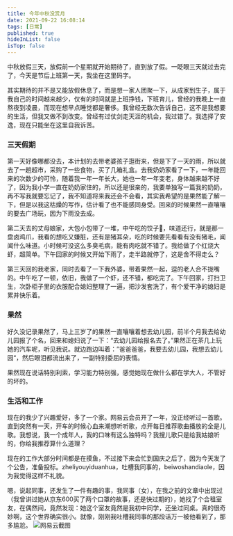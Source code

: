 ```yaml
---
title: 今年中秋没赏月
date: 2021-09-22 16:08:14
tags: [日常]
published: true
hideInList: false
isTop: false
---
```

中秋放假三天，放假前一个星期就开始期待了，直到放了假。一眨眼三天就过去完了，今天是节后上班第一天，我坐在这里码字。

其实期待的并不是又能放假休息了，而是想一家人团聚一下，从成家到生子，属于我自己的时间越来越少，仅有的时间就是上班挣钱，下班育儿，曾经的我晚上一直熬夜到凌晨，而现在想早点睡觉都是奢侈。我曾经无数次告诉自己，这不是我想要的生活，但我又做不到改变。曾经有过仗剑走天涯的机会，我过错了。我选择了安逸，现在只能坐在这里自我诉苦。

### 三天假期

第一天好像哪都没去，本计划的去带老婆孩子逛街来，但是下了一天的雨，所以就去了一趟超市，采购了一些食物，买了几箱礼盒。去我奶奶家看了一下，一年能回来的次数少的可怜，随着我一年一年长大，她也一年一年变老，身体越来越不好了，因为我小学一直在奶奶家住的，所以还是很亲的，我要单独写一篇我的奶奶，再不写我就要忘记了，我不知道将来我还会不会看，其实我希望的是果然能了解一下，但是以我这枯燥的写作，估计看了也不能感同身受。回来的时候果然一直嚷嚷的要去广场玩，因为下雨没去成。

第二天去的丈母娘家，大包小包带了一堆，中午吃的饺子🥟，味道还行，就是那一盘卤鸡爪，我看的想吃又嫌脏，还有是猪耳朵，吃的时候要先看看有没有猪毛，闻闻什么味道。小时候可没这么多臭毛病，能有肉吃就不错了。我给做了个红烧大虾，超简单。下午回家的时候又开始下雨了，走半路就停了，这是舍不得走么？

第三天回的我老家，同时去看了一下我外婆，带着果然一起，逗的老人合不拢嘴的。中午吃了一顿，依旧，我做了一个虾，还不错，都吃完了。下午回家，打扫卫生，次卧柜子里的衣服配合媳妇整理了一遍，把沙发套洗了，有个爱干净的媳妇是累并快乐着。

### 果然

好久没记录果然了，马上三岁了的果然一直嚷嚷着想去幼儿园，前半个月我去给幼儿园报了个名，回来和媳妇说了一下：“去幼儿园给报名去了。”果然正在茶几上玩她的汽车呢，听见我说。就边跑边叫着：”爸爸爸爸，我要去幼儿园，我想去幼儿园“，然后眼泪都流出来了，一副特别委屈的表情。

果然现在说话特别利索，学习能力特别强，感觉她现在做什么都在学大人，不管好的坏的。

### 生活和工作

现在的我少了兴趣爱好，多了一个家。网易云会员开了一年，没正经听过一首歌。直到突然有一天，开车的时候心血来潮想听听歌，点开每日推荐歌曲播放的全是儿歌。我想说，我一个成年人，我的口味有这么独特吗？我搜儿歌只是给我姑娘听的，你给我推荐算什么道理？

现在的工作大部分时间都是在摸鱼，不过接下来会忙到国庆之后了，因为今天发了个公告，准备投标。zheliyouyiduanhua，吐槽我同事的，beiwoshandiaole，因为我觉得这样不礼貌。

嗯，说起同事，还发生了一件有趣的事，我同事（女），在我之前的文章中出现过（我曾讲过她从京东600买了两个口罩的故事，还是快过期的），她找了个合租室友，在偶然间，竟然发现：她这个室友竟然是我初中同学，还坐过同桌。真的很奇妙啊，这个世界确实很小。就像，刚刚我吐槽我同事的那段话万一被他看到了，那多尴尬。
![网易云截图](https://img.010316.xyz//usr/hugo/image-20210922155106131.png)